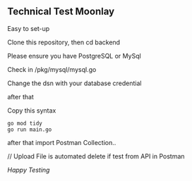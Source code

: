 ## Technical Test Moonlay

Easy to set-up

Clone this repository, then cd backend

Please ensure you have PostgreSQL or MySql

Check in /pkg/mysql/mysql.go

Change the dsn with your database credential

after that 

Copy this syntax

```
go mod tidy
go run main.go
```

after that import Postman Collection..

// Upload File is automated delete if test from API in Postman

*Happy Testing*
